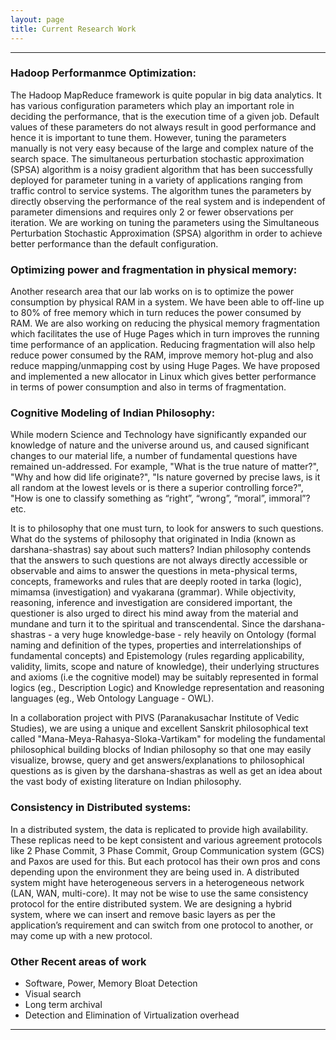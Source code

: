 ```yaml
---
layout: page
title: Current Research Work
---
```


***

### Hadoop Performanmce Optimization:
The Hadoop MapReduce framework is quite popular in big data analytics. It has various configuration parameters which play an important role in deciding the performance, that is the execution time of a given job. Default values of these parameters do not always result in good performance and hence it is important to tune them. However, tuning the parameters manually is not very easy because of the large and complex nature of the search space. The simultaneous perturbation stochastic approximation (SPSA) algorithm is a noisy gradient algorithm that has been successfully deployed for parameter tuning in a variety of applications ranging from traffic control to service systems. The algorithm tunes the parameters by directly observing the performance of the real system and is independent of parameter dimensions and requires only 2 or fewer observations per iteration. We are working on tuning the parameters using the Simultaneous Perturbation Stochastic Approximation (SPSA) algorithm in order to achieve better performance than the default configuration. 

### Optimizing power and fragmentation in physical memory:
Another research area that our lab works on is to optimize the power consumption by physical RAM in a system. We have been able to off-line up to 80% of free memory which in turn reduces the power consumed by RAM. We are also working on reducing the physical memory fragmentation which facilitates the use of Huge Pages which in turn improves the running time performance of an application. Reducing fragmentation will also help reduce power consumed by the RAM, improve memory hot-plug and also reduce mapping/unmapping cost by using Huge Pages. We have proposed and implemented a new allocator in Linux which gives better performance in terms of power consumption and also in terms of fragmentation.

### Cognitive Modeling of Indian Philosophy:
While modern Science and Technology have significantly expanded our knowledge of nature and the universe around us, and caused significant changes to our material life, a number of fundamental questions have remained un-addressed. For example, "What is the true nature of matter?", "Why and how did life originate?", "Is nature governed by precise laws, is it all random at the lowest levels or is there a superior controlling force?", "How is one to classify something as “right”, “wrong”, “moral”, immoral”? etc. 

It is to philosophy that one must turn, to look for answers to such questions. What do the systems of  philosophy that originated in India (known as darshana-shastras) say about such matters? Indian philosophy contends that the answers to such questions are not always directly accessible or observable and aims to answer the questions in meta-physical terms, concepts, frameworks and rules that are deeply rooted in tarka (logic),  mimamsa (investigation) and vyakarana (grammar). While objectivity, reasoning, inference and investigation are considered important, the questioner is also urged to direct his mind away from the material and mundane and turn it to the spiritual and transcendental. Since the darshana-shastras - a very huge knowledge-base - rely heavily on Ontology (formal naming and definition of the types, properties and interrelationships of fundamental concepts) and Epistemology (rules regarding applicability, validity, limits, scope and nature of knowledge), their underlying structures and axioms (i.e the cognitive model) may be suitably represented in formal logics (eg., Description Logic) and Knowledge representation and reasoning languages (eg., Web Ontology Language - OWL). 

In a collaboration project with PIVS (Paranakusachar Institute of Vedic Studies), we are using a unique and excellent Sanskrit philosophical text called "Mana-Meya-Rahasya-Sloka-Vartikam" for modeling the fundamental philosophical building blocks of Indian philosophy so that one may easily visualize, browse, query and get answers/explanations to philosophical questions as is given by the darshana-shastras as well as get an idea about the vast body of existing literature on Indian philosophy.
              
### Consistency in Distributed systems:
In a distributed system, the data is replicated to provide high availability. These replicas need to be kept consistent and various agreement protocols like 2 Phase Commit, 3 Phase Commit, Group Communication system (GCS) and Paxos are used for this. But each protocol has their own pros and cons depending upon the environment they are being used in. A distributed system might have heterogeneous servers in a heterogeneous network (LAN, WAN, multi-core). It may not be wise to use the same consistency protocol for the entire distributed system. We are designing a hybrid system, where we can insert and remove basic layers as per the application’s requirement and can switch from one protocol to another, or may come up with a new protocol.

### Other Recent areas of work
* Software, Power, Memory Bloat Detection
* Visual search
* Long term archival​
* ​Detection and ​Elimination​ of ​Virtualization overhead ​

***
